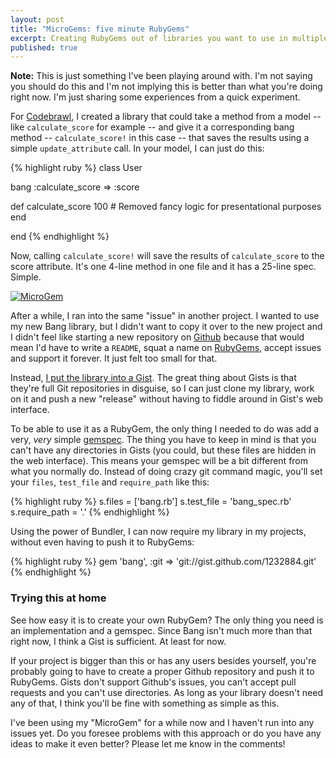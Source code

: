 ```yaml
---
layout: post
title: "MicroGems: five minute RubyGems"
excerpt: Creating RubyGems out of libraries you want to use in multiple projects, without the open source.
published: true
---
```


<p class="small">
<strong>Note:</strong> This is just something I've been playing around with. I'm not saying you should do this and I'm not implying this is better than what you're doing right now. I'm just sharing some experiences from a quick experiment.
</p>

For [Codebrawl](http://codebrawl.com), I created a library that could take a method from a model -- like `calculate_score` for example -- and give it a corresponding bang method -- `calculate_score!` in this case -- that saves the results using a simple `update_attribute` call. In your model, I can just do this:

{% highlight ruby %}
class User

 bang :calculate_score => :score

 def calculate_score
   100 # Removed fancy logic for presentational purposes
 end

end
{% endhighlight %}

Now, calling `calculate_score!` will save the results of `calculate_score` to the score attribute. It's one 4-line method in one file and it has a 25-line spec. Simple.

[![MicroGem](http://jeffkreeftmeijer.com/images/microgem.png)](https://gist.github.com/1232884)

After a while, I ran into the same "issue" in another project. I wanted to use my new Bang library, but I didn't want to copy it over to the new project and I didn't feel like starting a new repository on [Github](https://github.com) because that would mean I'd have to write a `README`, squat a name on [RubyGems](http://rubygems.org), accept issues and support it forever. It just felt too small for that.

Instead, [I put the library into a Gist](https://gist.github.com/1232884). The great thing about Gists is that they're full Git repositories in disguise, so I can just clone my library, work on it and push a new "release" without having to fiddle around in Gist's web interface.

To be able to use it as a RubyGem, the only thing I needed to do was add a very, _very_ simple [gemspec](https://gist.github.com/1232884#file_bang.gemspec). The thing you have to keep in mind is that you can't have any directories in Gists (you could, but these files are hidden in the web interface). This means your gemspec will be a bit different from what you normally do. Instead of doing crazy git command magic, you'll set your `files`, `test_file` and `require_path` like this:

{% highlight ruby %}
s.files         = ['bang.rb']
s.test_file     = 'bang_spec.rb'
s.require_path  = '.'
{% endhighlight %}


Using the power of Bundler, I can now require my library in my projects, without even having to push it to RubyGems:

{% highlight ruby %}
gem 'bang', :git => 'git://gist.github.com/1232884.git'
{% endhighlight %}


### Trying this at home

See how easy it is to create your own RubyGem? The only thing you need is an implementation and a gemspec. Since Bang isn't much more than that right now, I think a Gist is sufficient. At least for now.

If your project is bigger than this or has any users besides yourself, you're probably going to have to create a proper Github repository and push it to RubyGems. Gists don't support Github's issues, you can't accept pull requests and you can't use directories. As long as your library doesn't need any of that, I think you'll be fine with something as simple as this.

I've been using my "MicroGem" for a while now and I haven't run into any issues yet. Do you foresee problems with this approach or do you have any ideas to make it even better? Please let me know in the comments!